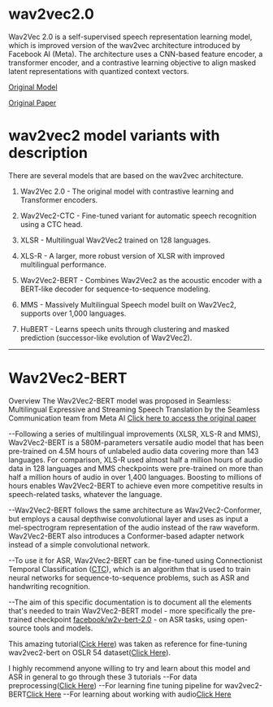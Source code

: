 # wav2vec2.0

Wav2Vec 2.0 is a self-supervised speech representation learning model, which is improved version of the wav2vec architecture introduced by Facebook AI (Meta).
The architecture uses a CNN-based feature encoder, a transformer encoder, and a contrastive learning objective to align masked latent representations with quantized context vectors. 

 [Original Model](https://github.com/pytorch/fairseq/tree/main/examples/wav2vec)
 
 [Original Paper](https://arxiv.org/abs/2006.11477) 

 # wav2vec2 model variants with description

There are several models that are based on the wav2vec architecture.

1. Wav2Vec 2.0 - The original model with contrastive learning and Transformer encoders.

2. Wav2Vec2-CTC - Fine-tuned variant for automatic speech recognition using a CTC head.

3. XLSR - Multilingual Wav2Vec2 trained on 128 languages.

4. XLS-R - A larger, more robust version of XLSR with improved multilingual performance.

5. Wav2Vec2-BERT - Combines Wav2Vec2 as the acoustic encoder with a BERT-like decoder for sequence-to-sequence modeling.

6. MMS - Massively Multilingual Speech model built on Wav2Vec2, supports over 1,000 languages.

7. HuBERT - Learns speech units through clustering and masked prediction (successor-like evolution of Wav2Vec2).

*************************************************************************************************************************

# Wav2Vec2-BERT

Overview
The Wav2Vec2-BERT model was proposed in Seamless: Multilingual Expressive and Streaming Speech Translation by the Seamless Communication team from Meta AI [Click here to access the original paper](https://ai.meta.com/research/publications/seamless-multilingual-expressive-and-streaming-speech-translation/)

--Following a series of multilingual improvements (XLSR, XLS-R and MMS), Wav2Vec2-BERT is a 580M-parameters versatile audio model that has been pre-trained on 4.5M hours of unlabeled audio data covering more than 143 languages. For comparison, XLS-R used almost half a million hours of audio data in 128 languages and MMS checkpoints were pre-trained on more than half a million hours of audio in over 1,400 languages. Boosting to millions of hours enables Wav2Vec2-BERT to achieve even more competitive results in speech-related tasks, whatever the language.

--Wav2Vec2-BERT follows the same architecture as Wav2Vec2-Conformer, but employs a causal depthwise convolutional layer and uses as input a mel-spectrogram representation of the audio instead of the raw waveform. Wav2Vec2-BERT also introduces a Conformer-based adapter network instead of a simple convolutional network.

--To use it for ASR, Wav2Vec2-BERT can be fine-tuned using Connectionist Temporal Classification ([CTC](https://distill.pub/2017/ctc/)), which is an algorithm that is used to train neural networks for sequence-to-sequence problems, such as ASR and handwriting recognition.

--The aim of this specific documentation is to document all the elements that's needed to train Wav2Vec2-BERT model - more specifically the pre-trained checkpoint [facebook/w2v-bert-2.0](https://huggingface.co/facebook/w2v-bert-2.0) - on ASR tasks, using open-source tools and models.

This amazing tutorial([Cick Here](https://huggingface.co/blog/fine-tune-w2v2-bert)) was taken as reference for fine-tuning wav2vec2-bert on OSLR 54 dataset([Click Here](https://openslr.org/54/)).

I highly recommend anyone willing to try and learn about this model and ASR in general to go through these 3 tutorials
--For data preprocessing([Click Here](https://www.spktsagar.com/posts/2022/08/finetune-xlsr-nepali/))
--For learning fine tuning pipeline for wav2vec2-BERT[Click Here](https://www.spktsagar.com/posts/2022/08/finetune-xlsr-nepali/)
--For learning about working with audio[Click Here](https://huggingface.co/learn/audio-course/en/chapter0/introduction)
